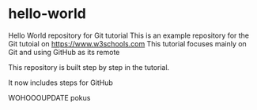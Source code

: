 # hello-world
Hello World repository for Git tutorial
This is an example repository for the Git tutoial on https://www.w3schools.com
This tutorial focuses mainly on Git and using GitHub as its remote

This repository is built step by step in the tutorial.

It now includes steps for GitHub

WOHOOOUPDATE
pokus
